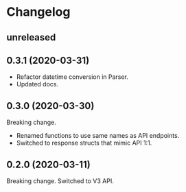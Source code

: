 # Changelog

## unreleased

## 0.3.1 (2020-03-31)

* Refactor datetime conversion in Parser.
* Updated docs.

## 0.3.0 (2020-03-30)

Breaking change.
* Renamed functions to use same names as API endpoints.
* Switched to response structs that mimic API 1:1.


## 0.2.0 (2020-03-11)

Breaking change. Switched to V3 API.
